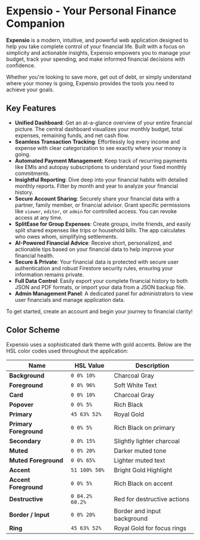 # Expensio - Your Personal Finance Companion

**Expensio** is a modern, intuitive, and powerful web application designed to help you take complete control of your financial life. Built with a focus on simplicity and actionable insights, Expensio empowers you to manage your budget, track your spending, and make informed financial decisions with confidence.

Whether you're looking to save more, get out of debt, or simply understand where your money is going, Expensio provides the tools you need to achieve your goals.

## Key Features

*   **Unified Dashboard**: Get an at-a-glance overview of your entire financial picture. The central dashboard visualizes your monthly budget, total expenses, remaining funds, and net cash flow.
*   **Seamless Transaction Tracking**: Effortlessly log every income and expense with clear categorization to see exactly where your money is going.
*   **Automated Payment Management**: Keep track of recurring payments like EMIs and autopay subscriptions to understand your fixed monthly commitments.
*   **Insightful Reporting**: Dive deep into your financial habits with detailed monthly reports. Filter by month and year to analyze your financial history.
*   **Secure Account Sharing**: Securely share your financial data with a partner, family member, or financial advisor. Grant specific permissions like `viewer`, `editor`, or `admin` for controlled access. You can revoke access at any time.
*   **SplitEase for Group Expenses**: Create groups, invite friends, and easily split shared expenses like trips or household bills. The app calculates who owes whom, simplifying settlements.
*   **AI-Powered Financial Advice**: Receive short, personalized, and actionable tips based on your financial data to help improve your financial health.
*   **Secure & Private**: Your financial data is protected with secure user authentication and robust Firestore security rules, ensuring your information remains private.
*   **Full Data Control**: Easily export your complete financial history to both JSON and PDF formats, or import your data from a JSON backup file.
*   **Admin Management Panel**: A dedicated panel for administrators to view user financials and manage application data.

To get started, create an account and begin your journey to financial clarity!

## Color Scheme

Expensio uses a sophisticated dark theme with gold accents. Below are the HSL color codes used throughout the application:

| Name                   | HSL Value       | Description                 |
| ---------------------- | --------------- | --------------------------- |
| **Background**         | `0 0% 10%`      | Charcoal Gray               |
| **Foreground**         | `0 0% 96%`      | Soft White Text             |
| **Card**               | `0 0% 10%`      | Charcoal Gray               |
| **Popover**            | `0 0% 5%`       | Rich Black                  |
| **Primary**            | `45 63% 52%`    | Royal Gold                  |
| **Primary Foreground** | `0 0% 5%`       | Rich Black on primary       |
| **Secondary**          | `0 0% 15%`      | Slightly lighter charcoal   |
| **Muted**              | `0 0% 20%`      | Darker muted tone           |
| **Muted Foreground**   | `0 0% 65%`      | Lighter muted text          |
| **Accent**             | `51 100% 50%`   | Bright Gold Highlight       |
| **Accent Foreground**  | `0 0% 5%`       | Rich Black on accent        |
| **Destructive**        | `0 84.2% 60.2%` | Red for destructive actions |
| **Border / Input**     | `0 0% 20%`      | Border and input background |
| **Ring**               | `45 63% 52%`    | Royal Gold for focus rings  |
